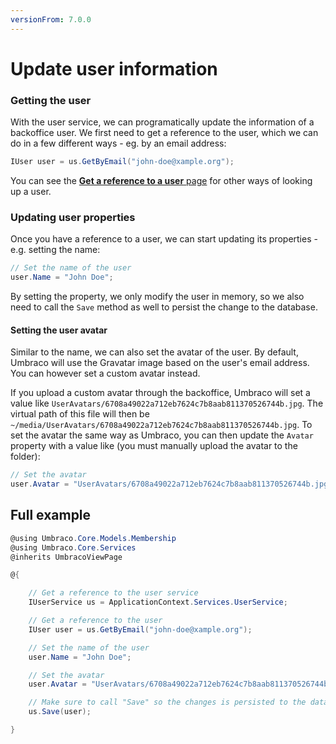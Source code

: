 ```yaml
---
versionFrom: 7.0.0
---
```


# Update user information

### Getting the user
With the user service, we can programatically update the information of a backoffice user. We first need to get a reference to the user, which we can do in a few different ways - eg. by an email address:

```csharp
IUser user = us.GetByEmail("john-doe@xample.org");
```

You can see the [**Get a reference to a user** page](Get-a-reference-to-a-user.md) for other ways of looking up a user.

### Updating user properties
Once you have a reference to a user, we can start updating its properties - e.g. setting the name:

```csharp
// Set the name of the user
user.Name = "John Doe";
```

By setting the property, we only modify the user in memory, so we also need to call the `Save` method as well to persist the change to the database.

#### Setting the user avatar
Similar to the name, we can also set the avatar of the user. By default, Umbraco will use the Gravatar image based on the user's email address. You can however set a custom avatar instead.

If you upload a custom avatar through the backoffice, Umbraco will set a value like `UserAvatars/6708a49022a712eb7624c7b8aab811370526744b.jpg`. The virtual path of this file will then be `~/media/UserAvatars/6708a49022a712eb7624c7b8aab811370526744b.jpg`. To set the avatar the same way as Umbraco, you can then update the `Avatar` property with a value like (you must manually upload the avatar to the folder):

```csharp
// Set the avatar
user.Avatar = "UserAvatars/6708a49022a712eb7624c7b8aab811370526744b.jpg";
```

## Full example

```csharp
@using Umbraco.Core.Models.Membership
@using Umbraco.Core.Services
@inherits UmbracoViewPage

@{

	// Get a reference to the user service
	IUserService us = ApplicationContext.Services.UserService;

	// Get a reference to the user
	IUser user = us.GetByEmail("john-doe@xample.org");

	// Set the name of the user
	user.Name = "John Doe";

	// Set the avatar
	user.Avatar = "UserAvatars/6708a49022a712eb7624c7b8aab811370526744b.jpg";

	// Make sure to call "Save" so the changes is persisted to the database
	us.Save(user);

}
```
